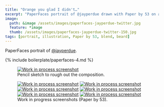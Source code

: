 ```yaml
---
title: "Orange you glad I didn't…"
excerpt: "PaperFaces portrait of @jayperdue drawn with Paper by 53 on an iPad."
image: 
  path: &image /assets/images/paperfaces-jayperdue-twitter.jpg 
  feature: *image
  thumb: /assets/images/paperfaces-jayperdue-twitter-150.jpg
tags: [portrait, illustration, Paper by 53, blend, beard]
---
```


PaperFaces portrait of [@jayperdue](http://twitter.com/jayperdue).

{% include boilerplate/paperfaces-4.md %}

<figure>
  <a href="{{ site.url }}/assets/images/paperfaces-jayperdue-process-1-lg.jpg"><img src="{{ site.url }}/assets/images/paperfaces-jayperdue-process-1-750.jpg" alt="Work in process screenshot"></a>
  <figcaption>Pencil sketch to rough out the composition.</figcaption>
</figure>

<figure class="half">
  <a href="{{ site.url }}/assets/images/paperfaces-jayperdue-process-2-lg.jpg"><img src="{{ site.url }}/assets/images/paperfaces-jayperdue-process-2-600.jpg" alt="Work in process screenshot"></a>
  <a href="{{ site.url }}/assets/images/paperfaces-jayperdue-process-3-lg.jpg"><img src="{{ site.url }}/assets/images/paperfaces-jayperdue-process-3-600.jpg" alt="Work in process screenshot"></a>
  <a href="{{ site.url }}/assets/images/paperfaces-jayperdue-process-4-lg.jpg"><img src="{{ site.url }}/assets/images/paperfaces-jayperdue-process-4-600.jpg" alt="Work in process screenshot"></a>
  <a href="{{ site.url }}/assets/images/paperfaces-jayperdue-process-5-lg.jpg"><img src="{{ site.url }}/assets/images/paperfaces-jayperdue-process-5-600.jpg" alt="Work in process screenshot"></a>
  <a href="{{ site.url }}/assets/images/paperfaces-jayperdue-process-6-lg.jpg"><img src="{{ site.url }}/assets/images/paperfaces-jayperdue-process-6-600.jpg" alt="Work in process screenshot"></a>
  <a href="{{ site.url }}/assets/images/paperfaces-jayperdue-process-7-lg.jpg"><img src="{{ site.url }}/assets/images/paperfaces-jayperdue-process-7-600.jpg" alt="Work in process screenshot"></a>
  <figcaption>Work in progress screenshots (Paper by 53).</figcaption>
</figure>
